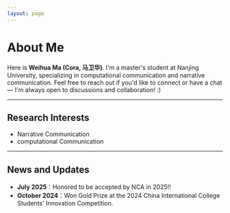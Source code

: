 ```yaml
---
layout: page
---
```


# About Me
Here is **Weihua Ma (Cora, 马卫华)**.
I'm a master's student at Nanjing University, specializing in computational communication and narrative communication. Feel free to reach out if you'd like to connect or have a chat — I'm always open to discussions and collaboration! :)

---

## Research Interests

- Narrative Communication
- computational Communication


---

## News and Updates

- **July 2025**：Honored to be accepted by NCA in 2025!!
- **October 2024**：Won Gold Prize at the 2024 China International College Students' Innovation Competition.




